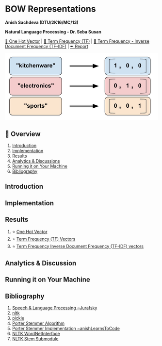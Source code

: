 # BOW Representations
__Anish Sachdeva (DTU/2K16/MC/13)__

__Natural Language Processing - Dr. Seba Susan__

[📕 One Hot Vector](notebooks/one-hot-vector.ipynb) | 
[📕 Term Frequency (TF)](notebooks) | 
[📕 Term Frequency - Inverse Document Frequency (TF-IDF)](notebooks) | 
[✒ Report](assets)

![project-image](assets/booster.jpg)

## 📖 Overview
1. [Introduction](#introduction)
1. [Implementation](#implementation)
1. [Results](#results)
1. [Analytics & Discussions](#analytics--discussion)
1. [Running it on Your Machine](#running-it-on-your-machine)
1. [Bibliography](#bibliography)

## Introduction
## Implementation
## Results
1. ⭐ [One Hot Vector](assets/one-hot-vector.txt)
1. ⭐ [Term Frequency (TF) Vectors](assets/tf.txt)
1. ⭐ [Term Frequency Inverse Document Frequency (TF-IDF) vectors](assets)

## Analytics & Discussion  
## Running it on Your Machine

## Bibliography
1. [Speech & Language Processing ~Jurafsky](https://web.stanford.edu/~jurafsky/slp3/)
1. [nltk](https://www.nltk.org/)
1. [pickle](https://docs.python.org/3/library/pickle.html)
1. [Porter Stemmer Algorithm](http://tartarus.org/martin/PorterStemmer)
1. [Porter Stemmer Implementation ~anishLearnsToCode](https://github.com/anishLearnsToCode/porter-stemmer)
1. [NLTK WordNetInterface](https://www.nltk.org/howto/wordnet.html)
1. [NLTK Stem Submodule](http://www.nltk.org/api/nltk.stem.html)
